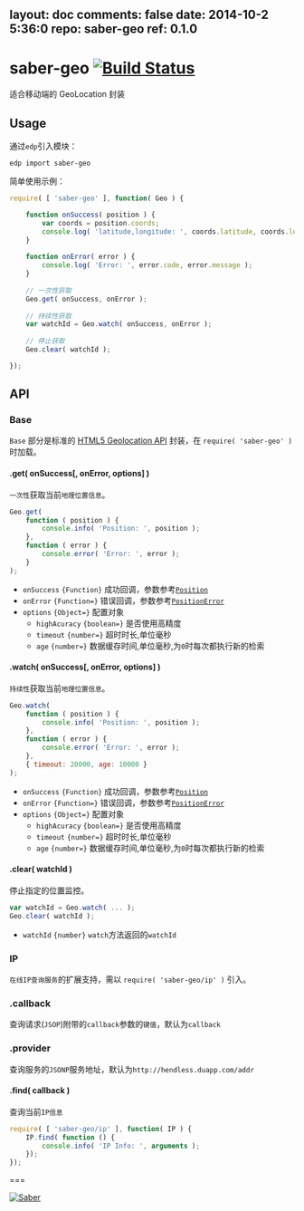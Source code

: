 layout: doc
comments: false
date: 2014-10-2 5:36:0
repo: saber-geo
ref: 0.1.0
---

# saber-geo [![Build Status](https://travis-ci.org/ecomfe/saber-geo.png)](https://travis-ci.org/ecomfe/saber-geo)

适合移动端的 GeoLocation 封装


## Usage

通过`edp`引入模块：

    edp import saber-geo

简单使用示例：

```javascript
require( [ 'saber-geo' ], function( Geo ) {

	function onSuccess( position ) {
    	var coords = position.coords;
       	console.log( 'latitude,longitude: ', coords.latitude, coords.longitude);
    }
    
    function onError( error ) {
    	console.log( 'Error: ', error.code, error.message );
    }
	
	// 一次性获取
	Geo.get( onSuccess, onError );
    
    // 持续性获取
    var watchId = Geo.watch( onSuccess, onError );
    
    // 停止获取
    Geo.clear( watchId );

});
```


## API

### Base

`Base` 部分是标准的 [HTML5 Geolocation API](http://www.w3.org/TR/geolocation-API) 封装，在 `require( 'saber-geo' )` 时加载。

#### .get( onSuccess[, onError, options] )

`一次性`获取当前`地理位置信息`。

```javascript
Geo.get(
	function ( position ) {
    	console.info( 'Position: ', position );
	},
	function ( error ) {
		console.error( 'Error: ', error );
	}
);
```

+ `onSuccess` `{Function}` 成功回调，参数参考[`Position`](http://www.w3.org/TR/geolocation-API/#position_interface)
+ `onError` `{Function=}` 错误回调，参数参考[`PositionError`](http://www.w3.org/TR/geolocation-API/#position_error_interface)
+ `options` `{Object=}` 配置对象
	+ `highAcuracy` `{boolean=}` 是否使用高精度
	+ `timeout` `{number=}` 超时时长,单位毫秒
	+ `age` `{number=}` 数据缓存时间,单位毫秒,为`0`时每次都执行新的检索

#### .watch( onSuccess[, onError, options] )

`持续性`获取当前`地理位置信息`。

```javascript
Geo.watch(
	function ( position ) {
    	console.info( 'Position: ', position );
	},
	function ( error ) {
		console.error( 'Error: ', error );
	},
	{ timeout: 20000, age: 10000 }
);
```

+ `onSuccess` `{Function}` 成功回调，参数参考[`Position`](http://www.w3.org/TR/geolocation-API/#position_interface)
+ `onError` `{Function=}` 错误回调，参数参考[`PositionError`](http://www.w3.org/TR/geolocation-API/#position_error_interface)
+ `options` `{Object=}` 配置对象
	+ `highAcuracy` `{boolean=}` 是否使用高精度
	+ `timeout` `{number=}` 超时时长,单位毫秒
	+ `age` `{number=}` 数据缓存时间,单位毫秒,为`0`时每次都执行新的检索 

#### .clear( watchId )

停止指定的位置监控。

```javascript
var watchId = Geo.watch( ... );
Geo.clear( watchId );
```

+ `watchId` `{number}` `watch`方法返回的`watchId`


### IP

`在线IP查询服务`的扩展支持，需以 `require( 'saber-geo/ip' )` 引入。

### .callback

查询请求(`JSOP`)附带的`callback`参数的`键值`，默认为`callback`

### .provider

查询服务的`JSONP`服务地址，默认为`http://hendless.duapp.com/addr`

#### .find( callback )

查询当前`IP信息`

```javascript
require( [ 'saber-geo/ip' ], function( IP ) {
	IP.find( function () {
    	console.info( 'IP Info: ', arguments );
	});
});
```

===

[![Saber](https://f.cloud.github.com/assets/157338/1485433/aeb5c72a-4714-11e3-87ae-7ef8ae66e605.png)](http://ecomfe.github.io/saber/)
